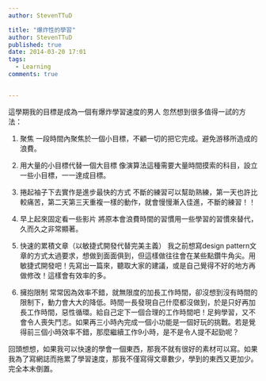 ```yaml
---
author: StevenTTuD

title: "爆炸性的學習"
author: StevenTTuD
published: true
date: 2014-03-20 17:01
tags:
  - Learning
comments: true


---
```

這學期我的目標是成為一個有爆炸學習速度的男人
忽然想到很多值得一試的方法：

1. 聚焦
一段時間內聚焦於一個小目標，不顧一切的把它完成。避免游移所造成的浪費。

2. 用大量的小目標代替一個大目標
像演算法這種需要大量時間摸索的科目，設立一些小目標，一一達成目標。

3. 捲起袖子下去實作是進步最快的方式
不斷的練習可以幫助熟練，第一天也許比較痛苦，第二天第三天重複一樣的動作，就會慢慢漸入佳進，不斷的練習！！

4. 早上起來固定看一些影片
將原本會浪費時間的習慣用一些學習的習慣來替代，久而久之非常顯著。

5. 快速的累積文章（以敏捷式開發代替完美主義）
我之前想寫design pattern文章的方式太過要求，想做到面面俱到，但這樣做往往會在某些點鑽牛角尖。用敏捷式開發吧！先寫出一篇來，聽取大家的建議，或是自己覺得不好的地方再做修改！這樣會有效率的多。

6. 擁抱限制
常常因為效率不錯，就無限度的加長工作時間，卻沒想到沒有時間的限制下，動力會大大的降低。時間一長發現自己什麼都沒做到，於是只好再加長工作時間，惡性循環。給自己定下一個合理的工作時間吧！足夠學習，又不會令人喪失鬥志。如果再三小時內完成一個小功能是一個好玩的挑戰。若是覺得前三個小時效率不錯，那麼繼續工作9小時，是不是令人提不起勁呢？

回頭想想，如果我可以快速的學會一個東西，那我不就有很好的素材可以寫。如果我為了寫網誌而拖累了學習速度，那我不僅寫得文章數少，學到的東西又更加少。完全本末倒置。
